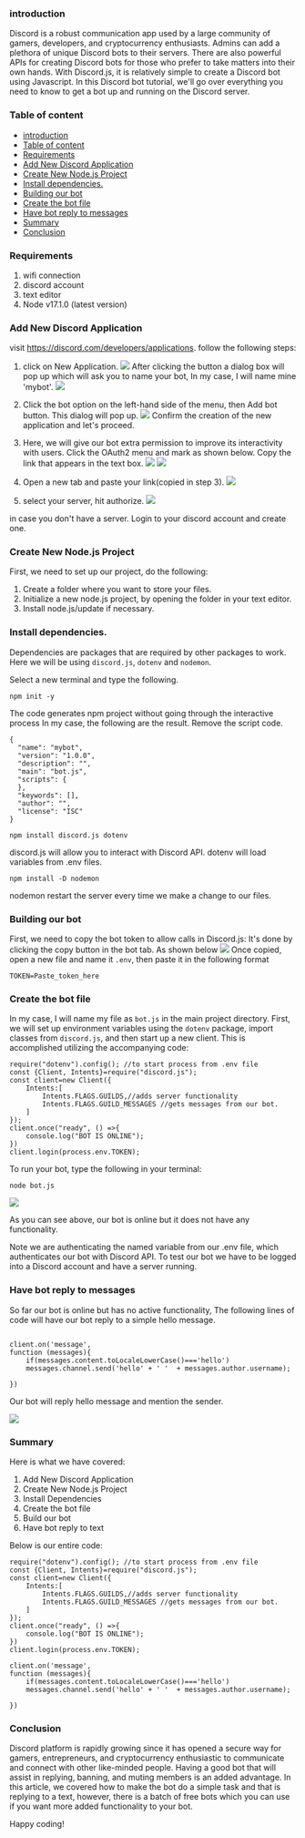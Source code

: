### introduction
Discord is a robust communication app used by a large community of gamers, developers, and cryptocurrency enthusiasts. Admins can add a plethora of unique Discord bots to their servers. There are also powerful APIs for creating Discord bots for those who prefer to take matters into their own hands.
With Discord.js, it is relatively simple to create a Discord bot using Javascript. In this Discord bot tutorial, we'll go over everything you need to know to get a bot up and running on the Discord server.

### Table of content
- [introduction](#introduction)
- [Table of content](#table-of-content)
- [Requirements](#requirements)
- [Add New Discord Application](#add-new-discord-application)
- [Create New Node.js Project](#create-new-nodejs-project)
- [Install dependencies.](#install-dependencies)
- [Building our bot](#building-our-bot)
- [Create the bot file](#create-the-bot-file)
- [Have bot reply to messages](#have-bot-reply-to-messages)
- [Summary](#summary)
- [Conclusion](#conclusion)

### Requirements
1. wifi connection
2. discord account
3. text editor
4. Node v17.1.0 (latest version)

### Add New Discord Application
visit https://discord.com/developers/applications. 
follow the following steps:
1. click on New Application.
   ![](new.png)
   After clicking the button a dialog box will pop up which will ask you to name your bot, In my case, I will name mine 'mybot'.
   ![](dialog.png)


2. Click the bot option on the left-hand side of the menu, then Add bot button.
This dialog will pop up.
![](yes.png)
Confirm the creation of the new application and let's proceed.

3. Here, we will give our bot extra permission to improve its interactivity with users. Click the OAuth2 menu and mark as shown below. Copy the link that appears in the text box.
   ![](bot.png)
   ![](permission.png)

  
4. Open a new tab and paste your link(copied in step 3).
   ![](link.png)
5. select your server, hit authorize.
   ![](authorize.png)

in case you don't have a server. Login to your discord account and create one. 
    


### Create New Node.js Project
First, we need to set up our project, do the following:
1. Create a folder where you want to store your files.
2. Initialize a new node.js project, by opening the folder in your text editor.
3. Install node.js/update if necessary.
   
 ### Install dependencies.
Dependencies are packages that are required by other packages to work. Here we will be using ``discord.js``, ``dotenv`` and ``nodemon``.

Select a new terminal and type the following.

```
npm init -y
```
The code generates npm project without going through the interactive process
In my case, the following are the result. Remove the script code.
```
{
  "name": "mybot",
  "version": "1.0.0",
  "description": "",
  "main": "bot.js",
  "scripts": {
  },
  "keywords": [],
  "author": "",
  "license": "ISC"
}

```
```
npm install discord.js dotenv
```
discord.js will allow you to interact with Discord API.
dotenv will load variables from .env files.


```
npm install -D nodemon
```

nodemon restart the server every time we make a change to our files.

### Building our bot
First, we need to copy the bot token to allow calls in Discord.js:
It's done by clicking the copy button in the bot tab. As shown below
![](Token.png)
Once copied, open a new file and name it ``.env``, then paste it in the following format

```
TOKEN=Paste_token_here
```
### Create the bot file
In my case, I will name my file as ``bot.js`` in the main project directory.
First, we will set up environment variables using the ``dotenv`` package, import classes from ``discord.js``, and then start up a new client. This is accomplished utilizing the accompanying code:
```
require("dotenv").config(); //to start process from .env file
const {Client, Intents}=require("discord.js");
const client=new Client({
    Intents:[
        Intents.FLAGS.GUILDS,//adds server functionality
        Intents.FLAGS.GUILD_MESSAGES //gets messages from our bot.
    ]
});
client.once("ready", () =>{
    console.log("BOT IS ONLINE");
})
client.login(process.env.TOKEN);

```
To run your bot, type the following in your terminal:
```
node bot.js
```

![](botonline.png)

As you can see above, our bot is online but it does not have any functionality.


Note we are authenticating the named variable from our .env file, which authenticates our bot with Discord API. To test our bot we have to be logged into a Discord account and have a server running.

### Have bot reply to messages
So far our bot is online but has no active functionality, The following lines of code will have our bot reply to a simple hello message.

```

client.on('message',
function (messages){
    if(messages.content.toLocaleLowerCase()==='hello')
    messages.channel.send('hello' + ' '  + messages.author.username);
   
})
```
Our bot will reply hello message and mention the sender.

![](reply.png)

### Summary
Here is what we have covered:
1. Add New Discord Application
2. Create New Node.js Project
3. Install Dependencies
4. Create the bot file
5. Build our bot
6. Have bot reply to text

Below is our entire code:
```
require("dotenv").config(); //to start process from .env file
const {Client, Intents}=require("discord.js");
const client=new Client({
    Intents:[
        Intents.FLAGS.GUILDS,//adds server functionality
        Intents.FLAGS.GUILD_MESSAGES //gets messages from our bot.
    ]
});
client.once("ready", () =>{
    console.log("BOT IS ONLINE");
})
client.login(process.env.TOKEN);

client.on('message',
function (messages){
    if(messages.content.toLocaleLowerCase()==='hello')
    messages.channel.send('hello' + ' '  + messages.author.username);
   
})

```
   



### Conclusion
Discord platform is rapidly growing since it has opened a secure way for gamers, entrepreneurs, and cryptocurrency enthusiastic to communicate and connect with other like-minded people. Having a good bot that will assist in replying, banning, and muting members is an added advantage. In this article, we covered how to make the bot do a simple task and that is replying to a text, however, there is a batch of free bots which you can use if you want more added functionality to your bot.

Happy coding!










   


